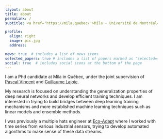 ```yaml
---
layout: about
title: about
permalink: /
subtitle: <a href='https://mila.quebec/'>Mila - Université de Montréal</a>

profile:
  align: right
  image: pic.jpg
  address:

news: true  # includes a list of news items
selected_papers: true # includes a list of papers marked as "selected={true}"
social: true  # includes social icons at the bottom of the page
---
```


I am a Phd candidate at Mila in Québec, under the joint supervision of [Pascal Vincent](https://ai.facebook.com/people/pascal-vincent/) and [Guillaume Lajoie](https://www.guillaumelajoie.com/).

My research is focused on understanding the generalization properties of deep neural networks and develop efficient training techniques. I am interested in trying to build bridges between deep learning training mechanisms and more established machine learning techniques such as linear models and ensemble methods.

I was previously a multiple hats engineer at [Eco-Adapt](https://www.eco-adapt.com/?lang=fr) where I worked with time series from various industrial sensors, trying to develop automated algorithms to make sense of these data streams.